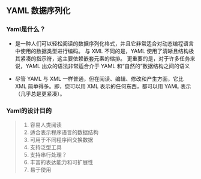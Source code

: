 ## YAML 数据序列化

### Yaml是什么？
* 是一种人们可以轻松阅读的数据序列化格式，并且它非常适合对动态编程语言中使用的数据类型进行编码。
与 XML 不同的是，YAML 使用了清晰且结构极其紧凑的指示符，这主要依赖嵌套元素的缩排。
更重要的是，对于许多任务来说，YAML 出众的语法非常适合介于 YAML 和“自然的”数据结构之间的语义

* 尽管 YAML 与 XML 一样普通，但在阅读、编辑、修改和产生方面，它比 XML 简单得多。即，您可以用 XML 表示的任何东西，都可以用 YAML 表示（几乎总是更紧凑）。

### Yaml的设计目的
> 1. 容易人类阅读
> 2. 适合表示程序语言的数据结构
> 3. 可用于不同程序间交换数据
> 4. 支持泛型工具
> 5. 支持串行处理？
> 6. 丰富的表达能力和可扩展性
> 7. 易于使用

